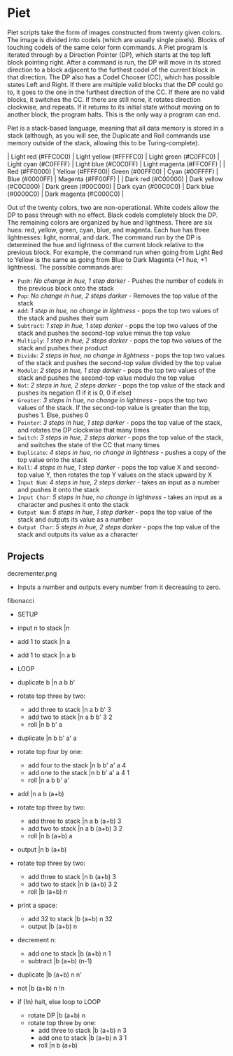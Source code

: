 # Piet

Piet scripts take the form of images constructed from twenty given colors. The image is divided into codels (which are usually single pixels). Blocks of touching codels of the same color form commands. A Piet program is iterated through by a Direction Pointer (DP), which starts at the top left block pointing right. After a command is run, the DP will move in its stored direction to a block adjacent to the furthest codel of the current block in that direction. The DP also has a Codel Chooser (CC), which has possible states Left and Right. If there are multiple valid blocks that the DP could go to, it goes to the one in the furthest direction of the CC. If there are no valid blocks, it switches the CC. If there are still none, it rotates direction clockwise, and repeats. If it returns to its initial state without moving on to another block, the program halts. This is the only way a program can end.

Piet is a stack-based language, meaning that all data memory is stored in a stack (although, as you will see, the Duplicate and Roll commands use memory outside of the stack, allowing this to be Turing-complete).


| Light red (#FFC0C0) | Light yellow (#FFFFC0) | Light green (#C0FFC0) | Light cyan (#C0FFFF) | Light blue (#C0C0FF) | Light magenta (#FFC0FF) |
| Red (#FF0000) | Yellow (#FFFF00)| Green (#00FF00) | Cyan (#00FFFF) | Blue (#0000FF) | Magenta (#FF00FF) |
| Dark red (#C00000) | Dark yellow (#C0C000) | Dark green (#00C000) | Dark cyan (#00C0C0) | Dark blue (#0000C0) | Dark magenta (#C000C0) |

Out of the twenty colors, two are non-operational. White codels allow the DP to pass through with no effect. Black codels completely block the DP. The remaining colors are organized by hue and lightness. There are six hues: red, yellow, green, cyan, blue, and magenta. Each hue has three lightnesses: light, normal, and dark. The command run by the DP is determined the hue and lightness of the current block relative to the previous block. For example, the command run when going from Light Red to Yellow is the same as going from Blue to Dark Magenta (+1 hue, +1 lightness). The possible commands are:
- `Push`:  *No change in hue, 1 step darker* - Pushes the number of codels in the previous block onto the stack
- `Pop`: *No change in hue, 2 steps darker* - Removes the top value of the stack
- `Add`: *1 step in hue, no change in lightness* - pops the top two values of the stack and pushes their sum 
- `Subtract`: *1 step in hue, 1 step darker* - pops the top two values of the stack and pushes the second-top value minus the top value
- `Multiply`: *1 step in hue, 2 steps darker* - pops the top two values of the stack and pushes their product
- `Divide`: *2 steps in hue, no change in lightness* - pops the top two values of the stack and pushes the second-top value divided by the top value
- `Modulo`: *2 steps in hue, 1 step darker* - pops the top two values of the stack and pushes the second-top value modulo the top value
- `Not`: *2 steps in hue, 2 steps darker* - pops the top value of the stack and pushes its negation (1 if it is 0, 0 if else)
- `Greater`: *3 steps in hue, no change in lightness* - pops the top two values of the stack. If the second-top value is greater than the top, pushes 1. Else, pushes 0
- `Pointer`: *3 steps in hue, 1 step darker* - pops the top value of the stack, and rotates the DP clockwise that many times
- `Switch`: *3 steps in hue, 2 steps darker* - pops the top value of the stack, and switches the state of the CC that many times
- `Duplicate`: *4 steps in hue, no change in lightness* - pushes a copy of the top value onto the stack
- `Roll`: *4 steps in hue, 1 step darker* - pops the top value X and second-top value Y, then rotates the top Y values on the stack upward by X
- `Input Num`: *4 steps in hue, 2 steps darker* - takes an input as a number and pushes it onto the stack
- `Input Char`: *5 steps in hue, no change in lightness* - takes an input as a character and pushes it onto the stack
- `Output Num`: *5 steps in hue, 1 step darker* - pops the top value of the stack and outputs its value as a number
- `Output Char`: *5 steps in hue, 2 steps darker* - pops the top value of the stack and outputs its value as a character

## Projects

decrementer.png
- Inputs a number and outputs every number from it decreasing to zero.

fibonacci
- SETUP
- input n to stack                  |n
- add 1 to stack                    |n a
- add 1 to stack                    |n a b
- LOOP
- duplicate b                       |n a b b'
- rotate top three by two:
    - add three to stack                |n a b b' 3
    - add two to stack                  |n a b b' 3 2
    - roll                              |n b b' a
- duplicate                         |n b b' a' a
- rotate top four by one:
    - add four to the stack             |n b b' a' a 4
    - add one to the stack              |n b b' a' a 4 1
    - roll                              |n a b b' a'
- add                               |n a b (a+b)
- rotate top three by two:
    - add three to stack                |n a b (a+b) 3
    - add two to stack                  |n a b (a+b) 3 2
    - roll                              |n b (a+b) a 
- output                            |n b (a+b) 
- rotate top three by two:
    - add three to stack                |n b (a+b) 3
    - add two to stack                  |n b (a+b) 3 2
    - roll                              |b (a+b) n

- print a space:
    - add 32 to stack                   |b (a+b) n 32
    - output                            |b (a+b) n
- decrement n:
    - add one to stack                  |b (a+b) n 1
    - subtract                          |b (a+b) (n-1)

- duplicate                         |b (a+b) n n'
- not                               |b (a+b) n !n
- if (!n) halt, else loop to LOOP
    - rotate DP                     |b (a+b) n
    - rotate top three by one:
        - add three to stack            |b (a+b) n 3
        - add one to stack              |b (a+b) n 3 1
        - roll                          |n b (a+b)
